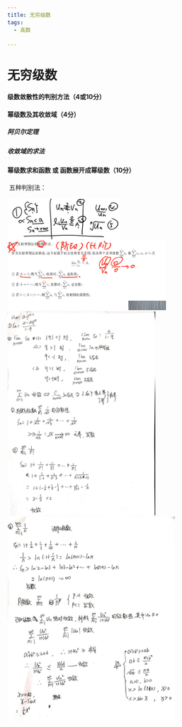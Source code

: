 ```yaml
---
title: 无穷级数
tags:
  - 高数

---
```




# 无穷级数

#### 级数敛散性的判别方法（4或10分）

#### 幂级数及其收敛域（4分）

##### 阿贝尔定理

##### 收敛域的求法

#### 幂级数求和函数     或      函数展开成幂级数（10分）

​																			五种判别法：

<img src="/assets/image/2020-06-28-3.jpg" style="zoom:25%;" />

<img src="/assets/image/2020-06-28-0.jpg" style="zoom:35%;" />

 <img src="/assets/image/2020-06-28-2.jpg" style="zoom:45%;" />

<img src="/assets/image/2020-06-28-1.jpg" style="zoom:45%;" />

#### 



